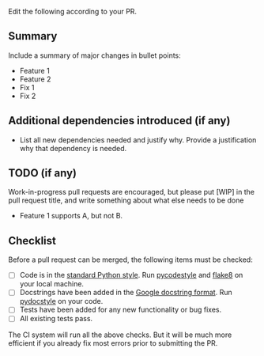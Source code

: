 Edit the following according to your PR.

## Summary

Include a summary of major changes in bullet points:

* Feature 1
* Feature 2
* Fix 1
* Fix 2

## Additional dependencies introduced (if any)

* List all new dependencies needed and justify why. Provide a justification why
that dependency is needed.

## TODO (if any)


Work-in-progress pull requests are encouraged, but please put [WIP]
in the pull request title, and write something about what else needs 
to be done

* Feature 1 supports A, but not B.

## Checklist


Before a pull request can be merged, the following items must be checked:

- [ ] Code is in the [standard Python style](https://www.python.org/dev/peps/pep-0008/). 
      Run [pycodestyle](https://pycodestyle.readthedocs.io/en/latest/) and [flake8](http://flake8.pycqa.org/en/latest/)
      on your local machine.
- [ ] Docstrings have been added in the [Google docstring format](https://sphinxcontrib-napoleon.readthedocs.io/en/latest/example_google.html).
      Run [pydocstyle](http://www.pydocstyle.org/en/2.1.1/index.html) on your code.
- [ ] Tests have been added for any new functionality or bug fixes.
- [ ] All existing tests pass.

The CI system will run all the above checks. But it will be much more
efficient if you already fix most errors prior to submitting the PR.

